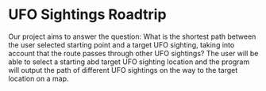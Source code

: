 # UFO Sightings Roadtrip
Our project aims to answer the question: What is the shortest path between the user selected starting point and a target UFO sighting, taking into account that the route passes through other UFO sightings? The user will be able to select a starting abd target UFO sighting location and the program will output the path of different UFO sightings on the way to the target location on a map. 
